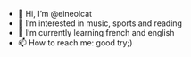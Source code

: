 - 👋 Hi, I’m @eineolcat
- 👀 I’m interested in music, sports and reading
- 🌱 I’m currently learning french and english
- 📫 How to reach me: good try;)

<!---
eineolcat/eineolcat is a ✨ special ✨ repository because its `README.md` (this file) appears on your GitHub profile.
You can click the Preview link to take a look at your changes.
--->
